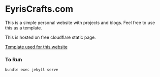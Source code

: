 # EyrisCrafts.com

This is a simple personal website with projects and blogs. Feel free to use this as a template.

This is hosted on free cloudflare static page.

[Template used for this website](https://github.com/piharpi/jekyll-klise)

### To Run
```
bundle exec jekyll serve
```
